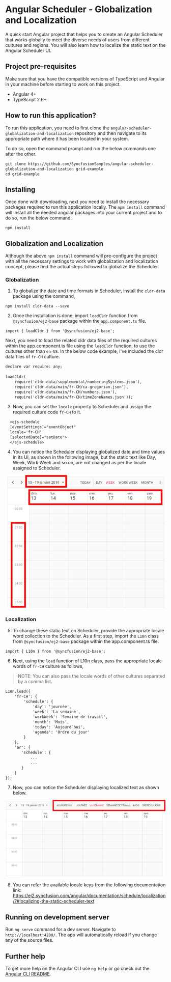 # Angular Scheduler - Globalization and Localization
A quick start Angular project that helps you to create an Angular Scheduler that works globally to meet the diverse needs of users from different cultures and regions. You will also learn how to localize the static text on the Angular Scheduler UI.

## Project pre-requisites
Make sure that you have the compatible versions of TypeScript and Angular in your machine before starting to work on this project.
* Angular 4+
* TypeScript 2.6+

## How to run this application?
To run this application, you need to first clone the `angular-scheduler-globalization-and-localization` repository and then navigate to its appropriate path where it has been located in your system.

To do so, open the command prompt and run the below commands one after the other.

```
git clone https://github.com/SyncfusionSamples/angular-scheduler-globalization-and-localization grid-example
cd grid-example
```

## Installing
Once done with downloading, next you need to install the necessary packages required to run this application locally. The `npm install` command will install all the needed angular packages into your current project and to do so, run the below command.

```
npm install
```

## Globalization and Localization
Although the above `npm install` command will pre-configure the project with all the necessary settings to work with globalization and localization concept, please find the actual steps followed to globalize the Scheduler.

### Globalization
1. To globalize the date and time formats in Scheduler, install the `cldr-data` package using the command,

```
npm install cldr-data --save
```

2. Once the installation is done, import `loadCldr` function from `@syncfusion/ej2-base` package within the `app.component.ts` file.

```
import { loadCldr } from '@syncfusion/ej2-base';
```

Next, you need to load the related cldr data files of the required cultures within the app.component.ts file using the `loadCldr` function, to use the cultures other than `en-US`. In the below code example, I've included the cldr data files of `fr-CH` culture.

```
declare var require: any;

loadCldr(
    require('cldr-data/supplemental/numberingSystems.json'),
    require('cldr-data/main/fr-CH/ca-gregorian.json'),
    require('cldr-data/main/fr-CH/numbers.json'),
    require('cldr-data/main/fr-CH/timeZoneNames.json'));
```

3. Now, you can set the `locale` property to Scheduler and assign the required culture code `fr-CH` to it.

```
  <ejs-schedule 
  [eventSettings]="eventObject"
  locale='fr-CH' 
  [selectedDate]="setDate">
  </ejs-schedule>
```

4. You can notice the Scheduler displaying globalized date and time values in its UI, as shown in the following image, but the static text like Day, Week, Work Week and so on, are not changed as per the locale assigned to Scheduler.

![Globalization in Scheduler](globalize.png)

### Localization

5. To change these static text on Scheduler, provide the appropriate locale word collection to the Scheduler. As a first step, import the `L10n` class from `@syncfusion/ej2-base` package within the app.component.ts file.

```
import { L10n } from '@syncfusion/ej2-base';
```

6. Next, using the `load` function of L10n class, pass the appropriate locale words of `fr-CH` culture as follows,

> NOTE: You can also pass the locale words of other cultures separated by a comma list.

```
L10n.load({
    'fr-CH': {
        'schedule': {
            'day': 'journée',
            'week': 'La semaine',
            'workWeek': 'Semaine de travail',
            'month': 'Mois',
            'today': 'Aujourd`hui',
            'agenda': 'Ordre du jour'
        }
    },
    'ar': {
       'schedule': {
           ...
           ...
       }
    }
});
```

7. Now, you can notice the Scheduler displaying localized text as shown below.

![Localization in Scheduler](localize.png) 

8. You can refer the available locale keys from the following documentation link:
https://ej2.syncfusion.com/angular/documentation/schedule/localization/?#localizing-the-static-scheduler-text

## Running on development server
Run `ng serve` command for a dev server. Navigate to `http://localhost:4200/`. The app will automatically reload if you change any of the source files.

## Further help

To get more help on the Angular CLI use `ng help` or go check out the [Angular CLI README](https://github.com/angular/angular-cli/blob/master/README.md).

